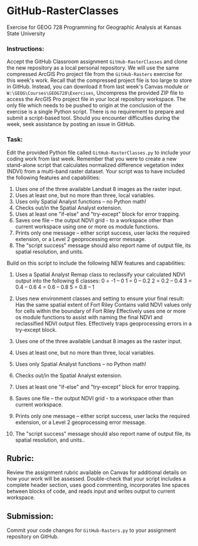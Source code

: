 # GitHub-RasterClasses
Exercise for GEOG 728 Programming for Geographic Analysis at Kansas State University

### Instructions:

Accept the GitHub Classroom assignment <code>GitHub-RasterClasses</code> and clone the new repository as a local personal repository.  We will use the same compressed ArcGIS Pro project file from the <code>GitHub-Rasters</code> exercise for this week's work.  Recall that the compressed project file is too large to store in GitHub.  Instead, you can download it from last week's Canvas module or <code>W:\GEOG\Courses\GEOG728\Exercises</code>,  Uncompress the provided ZIP file to access the ArcGIS Pro project file in your local repository workspace.  The only file which needs to be pushed to origin at the conclusion of the exercise is a single Python script.  There is no requirement to prepare and submit a script-based tool.  Should you encounter difficulties during the week, seek assistance by posting an issue in GitHub.

### Task:

Edit the provided Python file called <code>GitHub-RasterClasses.py</code> to include your coding work from last week.  Remember that you were to create a new stand-alone script that calculates normalized difference vegetation index (NDVI) from a multi-band raster dataset.  Your script was to have included the following features and capabilities:

1. Uses one of the three available Landsat 8 images as the raster input.
2. Uses at least one, but no more than three, local variables.
3. Uses only Spatial Analyst functions – no Python math!
4. Checks out/in the Spatial Analyst extension.
5. Uses at least one "if-else" and "try-except" block for error trapping.
6. Saves one file – the output NDVI grid - to a workspace other than current workspace using one or more os module functions.
7. Prints only one message – either script success, user lacks the required extension, or a Level 2 geoprocessing error message.
8. The "script success" message should also report name of output file, its spatial resolution, and units.

Build on this script to include the following NEW features and capabilities:

1. Uses a Spatial Analyst Remap class to reclassify your calculated NDVI output into the following 6 classes:
   0 = -1 – 0  1 = 0 – 0.2  2 = 0.2 – 0.4  3 = 0.4 – 0.6  4 = 0.6 – 0.8  5 = 0.8 – 1
2. Uses new environment classes and setting to ensure your final result:
Has the same spatial extent of Fort Riley
Contains valid NDVI values only for cells within the boundary of Fort Riley
Effectively uses one or more os module functions to assist with naming the final NDVI and reclassified NDVI output files.
Effectively traps geoprocessing errors in a try-except block.

1. Uses one of the three available Landsat 8 images as the raster input.
2. Uses at least one, but no more than three, local variables.
3. Uses only Spatial Analyst functions – no Python math!
4. Checks out/in the Spatial Analyst extension.
5. Uses at least one "if-else" and "try-except" block for error trapping.
6. Saves one file – the output NDVI grid - to a workspace other than current workspace.
7. Prints only one message – either script success, user lacks the required extension, or a Level 2 geoprocessing error message.
8. The "script success" message should also report name of output file, its spatial resolution, and units..

## Rubric:

Review the assignment rubric available on Canvas for additional details on how your work will be assessed. Double-check that your script includes a complete header section, uses good commenting, incorporates line spaces between blocks of code, and reads input and writes output to current workspace.

## Submission:

Commit your code changes for <code>GitHub-Rasters.py</code> to your assignment repository on GitHub.

